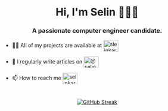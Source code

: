 <h1 align="center">Hi, I'm Selin 🧚🏼‍♀️</h1>
<h3 align="center">A passionate computer engineer candidate.</h3>

- 👨‍💻 All of my projects are available at <a href="https://github.com/sleinkaraman" target="blank"> <img align="center" src="https://raw.githubusercontent.com/rahuldkjain/github-profile-readme-generator/master/src/images/icons/Social/github.svg" alt="sleinkaraman" height="30" width="40" /></a>
</p>

- 📝 I regularly write articles on <a href="https://medium.com/@selinkaraman02" target="blank"><img align="center" src="https://raw.githubusercontent.com/rahuldkjain/github-profile-readme-generator/master/src/images/icons/Social/medium.svg" alt="@selinkaraman02" height="30" width="40" /></a>

- 📫 How to reach me <a href="https://linkedin.com/in/selinkaraman" target="blank"><img align="center" src="https://raw.githubusercontent.com/rahuldkjain/github-profile-readme-generator/master/src/images/icons/Social/linked-in-alt.svg" alt="selinkaraman" height="30" width="40" /></a>

#



<div align="center">
  <a href="https://git.io/streak-stats">
    <img src="https://github-readme-streak-stats.herokuapp.com?user=sleinkaraman&theme=modern-lilac2&hide_border=true&ring=FFB4C2&currStreakLabel=FFB4C2&background=000000&border=FFB4C2&stroke=FFB4C2&fire=FFDCE7&currStreakNum=FFB4C2&sideNums=FFB4C2&sideLabels=FFB4C2&dates=FFDCE7" alt="GitHub Streak" />
  </a>
</div>



